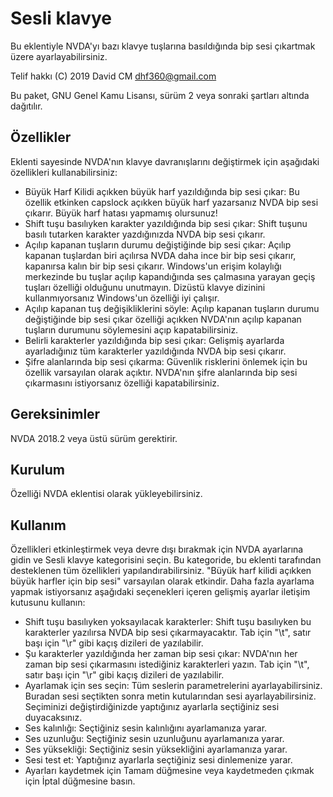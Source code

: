 # Sesli klavye #
Bu eklentiyle NVDA'yı bazı klavye tuşlarına basıldığında bip sesi çıkartmak üzere ayarlayabilirsiniz.

Telif hakkı (C) 2019 David CM <dhf360@gmail.com>

Bu paket, GNU Genel Kamu Lisansı, sürüm 2 veya sonraki şartları altında dağıtılır.

## Özellikler
  Eklenti sayesinde NVDA'nın klavye davranışlarını değiştirmek için aşağıdaki özellikleri kullanabilirsiniz:

* Büyük Harf Kilidi açıkken büyük harf yazıldığında bip sesi çıkar: Bu özellik etkinken capslock açıkken büyük harf yazarsanız NVDA bip sesi çıkarır. Büyük harf hatası yapmamış olursunuz!
* Shift tuşu basılıyken karakter yazıldığında bip sesi çıkar: Shift tuşunu basılı tutarken karakter yazdığınızda NVDA bip sesi çıkarır.
* Açılıp kapanan tuşların durumu değiştiğinde bip sesi çıkar: Açılıp kapanan tuşlardan biri açılırsa NVDA daha ince bir bip sesi çıkarır, kapanırsa kalın bir bip sesi çıkarır.
Windows'un erişim kolaylığı merkezinde bu tuşlar açılıp kapandığında ses çalmasına yarayan geçiş tuşları özelliği olduğunu unutmayın. Dizüstü klavye dizinini kullanmıyorsanız Windows'un özelliği iyi çalışır.
* Açılıp kapanan tuş değişikliklerini söyle: Açılıp kapanan tuşların durumu değiştiğinde bip sesi çıkar özelliği açıkken NVDA'nın açılıp kapanan tuşların durumunu söylemesini açıp kapatabilirsiniz.
* Belirli karakterler yazıldığında bip sesi çıkar: Gelişmiş ayarlarda ayarladığınız tüm karakterler yazıldığında NVDA bip sesi çıkarır.
* Şifre alanlarında bip sesi çıkarma: Güvenlik risklerini önlemek için bu özellik varsayılan olarak açıktır. NVDA'nın şifre alanlarında bip sesi çıkarmasını istiyorsanız özelliği kapatabilirsiniz.
## Gereksinimler
  NVDA 2018.2 veya üstü sürüm gerektirir.

## Kurulum
  Özelliği NVDA eklentisi olarak yükleyebilirsiniz.

## Kullanım
  Özellikleri etkinleştirmek veya devre dışı bırakmak için NVDA ayarlarına gidin ve Sesli klavye kategorisini seçin. Bu kategoride, bu eklenti tarafından desteklenen tüm özellikleri yapılandırabilirsiniz.
  "Büyük harf kilidi açıkken büyük harfler için bip sesi" varsayılan olarak etkindir.
  Daha fazla ayarlama yapmak istiyorsanız aşağıdaki seçenekleri içeren gelişmiş ayarlar iletişim kutusunu kullanın:

* Shift tuşu basılıyken yoksayılacak karakterler: Shift tuşu basılıyken bu karakterler yazılırsa NVDA bip sesi çıkarmayacaktır. Tab için "\t", satır başı için "\r" gibi kaçış dizileri de yazılabilir.
* Şu karakterler yazıldığında her zaman bip sesi çıkar: NVDA'nın her zaman bip sesi çıkarmasını istediğiniz karakterleri yazın. Tab için "\t", satır başı için "\r" gibi kaçış dizileri de yazılabilir.
* Ayarlamak için ses seçin: Tüm seslerin parametrelerini ayarlayabilirsiniz. Buradan sesi seçtikten sonra metin kutularından sesi ayarlayabilirsiniz. Seçiminizi değiştirdiğinizde yaptığınız ayarlarla seçtiğiniz sesi duyacaksınız.
* Ses kalınlığı: Seçtiğiniz sesin kalınlığını ayarlamanıza yarar.
* Ses uzunluğu: Seçtiğiniz sesin uzunluğunu ayarlamanıza yarar.
* Ses yüksekliği: Seçtiğiniz sesin yüksekliğini ayarlamanıza yarar.
* Sesi test et: Yaptığınız ayarlarla seçtiğiniz sesi dinlemenize yarar.
* Ayarları kaydetmek için Tamam düğmesine veya kaydetmeden çıkmak için İptal düğmesine basın.
